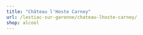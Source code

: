 ```yaml
---
title: "Château l'Hoste Carney"
url: /lestiac-sur-garonne/chateau-lhoste-carney/
shop: alcool
---
```

